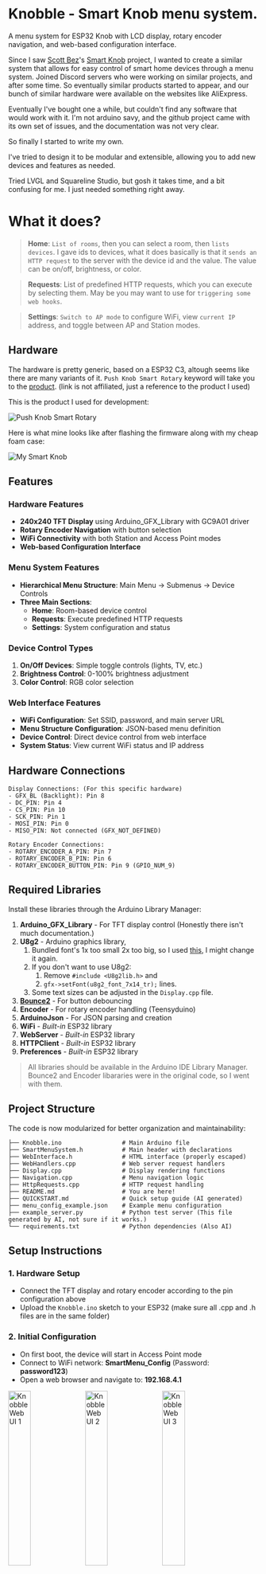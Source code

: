 # Knobble - Smart Knob menu system.
A menu system for ESP32 Knob with LCD display, rotary encoder navigation, and web-based configuration interface.

Since I saw [Scott Bez](https://github.com/scottbez1/smartknob)'s [Smart Knob](https://www.youtube.com/watch?v=ip641WmY4pA) project, I wanted to create a similar system that allows for easy control of smart home devices through a menu system. Joined Discord servers who were working on similar projects, and after some time.
So eventually similar products started to appear, and our bunch of similar hardware were available on the websites like AliExpress.

Eventually I've bought one a while, but couldn't find any software that would work with it. I'm not arduino savy, and the github project came with its own set of issues, and the documentation was not very clear.

So finally I started to write my own.

I've tried to design it to be modular and extensible, allowing you to add new devices and features as needed. 

Tried LVGL and Squareline Studio, but gosh it takes time, and a bit confusing for me. I just needed something right away.

# What it does?
> **Home**: `List of rooms`, then you can select a room, then `lists devices`. I gave ids to devices, what it does basically is that it `sends an HTTP request` to the server with the device id and the value. The value can be on/off, brightness, or color.

> **Requests**: List of predefined HTTP requests, which you can execute by selecting them. May be you may want to use for `triggering some web hooks`.

> **Settings**: `Switch to AP mode` to configure WiFi, view `current IP` address, and toggle between AP and Station modes.

## Hardware
The hardware is pretty generic, based on a ESP32 C3, altough seems like there are many variants of it. `Push Knob Smart Rotary` keyword will take you to the [product](https://www.aliexpress.com/p/order/index.html?spm=a2g0o.home.headerAcount.2.468a76dbxwY0Zq). (link is not affiliated, just a reference to the product I used)

This is the product I used for development:

![Push Knob Smart Rotary](https://raw.githubusercontent.com/siniradam/knobble/main/etc/smartknob.jpg)

Here is what mine looks like after flashing the firmware along with my cheap foam case:

![My Smart Knob](https://raw.githubusercontent.com/siniradam/knobble/main/etc/knobble.jpg)


## Features

### Hardware Features
- **240x240 TFT Display** using Arduino_GFX_Library with GC9A01 driver
- **Rotary Encoder Navigation** with button selection
- **WiFi Connectivity** with both Station and Access Point modes
- **Web-based Configuration Interface**

### Menu System Features
- **Hierarchical Menu Structure**: Main Menu → Submenus → Device Controls
- **Three Main Sections**:
  - **Home**: Room-based device control
  - **Requests**: Execute predefined HTTP requests
  - **Settings**: System configuration and status

### Device Control Types
1. **On/Off Devices**: Simple toggle controls (lights, TV, etc.)
2. **Brightness Control**: 0-100% brightness adjustment
3. **Color Control**: RGB color selection

### Web Interface Features
- **WiFi Configuration**: Set SSID, password, and main server URL
- **Menu Structure Configuration**: JSON-based menu definition
- **Device Control**: Direct device control from web interface
- **System Status**: View current WiFi status and IP address

## Hardware Connections

```
Display Connections: (For this specific hardware)
- GFX_BL (Backlight): Pin 8
- DC_PIN: Pin 4
- CS_PIN: Pin 10
- SCK_PIN: Pin 1
- MOSI_PIN: Pin 0
- MISO_PIN: Not connected (GFX_NOT_DEFINED)

Rotary Encoder Connections:
- ROTARY_ENCODER_A_PIN: Pin 7
- ROTARY_ENCODER_B_PIN: Pin 6
- ROTARY_ENCODER_BUTTON_PIN: Pin 9 (GPIO_NUM_9)
```

## Required Libraries

Install these libraries through the Arduino Library Manager:

1. **Arduino_GFX_Library** - For TFT display control (Honestly there isn't much documentation.)
2. **U8g2** - Arduino graphics library, 
   1. Bundled font's 1x too small 2x too big, so I used [this](https://github.com/olikraus/u8g2/wiki/fntlist12#10-pixel-height), I might change it again.
   2. If you don't want to use U8g2:
      1. Remove `#include <U8g2lib.h>` and 
      2. `gfx->setFont(u8g2_font_7x14_tr);` lines.
   3. Some text sizes can be adjusted in the `Display.cpp` file.
3. **[Bounce2](https://github.com/thomasfredericks/Bounce2)** - For button debouncing
4. **Encoder** - For rotary encoder handling (Teensyduino)
5. **ArduinoJson** - For JSON parsing and creation
6. **WiFi** - *Built-in* ESP32 library
7. **WebServer** - *Built-in* ESP32 library
8. **HTTPClient** - *Built-in* ESP32 library
9.  **Preferences** - *Built-in* ESP32 library

> All libraries should be available in the Arduino IDE Library Manager. 
> Bounce2 and Encoder libararies were in the original code, so I went with them.

## Project Structure

The code is now modularized for better organization and maintainability:

```
├── Knobble.ino                 # Main Arduino file
├── SmartMenuSystem.h           # Main header with declarations
├── WebInterface.h              # HTML interface (properly escaped)
├── WebHandlers.cpp             # Web server request handlers
├── Display.cpp                 # Display rendering functions
├── Navigation.cpp              # Menu navigation logic
├── HttpRequests.cpp            # HTTP request handling
├── README.md                   # You are here!
├── QUICKSTART.md               # Quick setup guide (AI generated)
├── menu_config_example.json    # Example menu configuration
├── example_server.py           # Python test server (This file generated by AI, not sure if it works.)
└── requirements.txt            # Python dependencies (Also AI)
```

## Setup Instructions

### 1. Hardware Setup
- Connect the TFT display and rotary encoder according to the pin configuration above
- Upload the `Knobble.ino` sketch to your ESP32 (make sure all .cpp and .h files are in the same folder)

### 2. Initial Configuration
- On first boot, the device will start in Access Point mode
- Connect to WiFi network: **SmartMenu_Config** (Password: **password123**)
- Open a web browser and navigate to: **192.168.4.1**

<img src="https://raw.githubusercontent.com/siniradam/knobble/main/etc/web-ui-1.png" width="30%" alt="Knobble Web UI 1">
<img src="https://raw.githubusercontent.com/siniradam/knobble/main/etc/web-ui-1.png" width="30%" alt="Knobble Web UI 2">
<img src="https://raw.githubusercontent.com/siniradam/knobble/main/etc/web-ui-1.png" width="30%" alt="Knobble Web UI 3">


### 3. WiFi Configuration
- Enter your WiFi SSID and password
- Set the main server URL where device control requests will be sent
- Click "Save WiFi Config" (device will restart)

### 4. Menu Structure Configuration
- Use the web interface to configure your menu structure
- Copy and modify the default JSON structure according to your needs
- Click "Save Menu Structure"

## Menu JSON Structure

```json
{
  "menu": [
    {
      "name": "Home",
      "submenus": [
        {
          "name": "Living Room",
          "devices": [
            {"name": "TV", "type": "onoff", "device_id": "tv1"},
            {"name": "Light", "type": "onoff", "device_id": "light1"},
            {"name": "Light Brightness", "type": "brightness", "device_id": "light_brightness1"},
            {"name": "Light Color", "type": "color", "device_id": "light_color1"}
          ]
        }
      ]
    },
    {
      "name": "Requests",
      "actions": [
        {"name": "Run Request 1", "url": "http://example.com/request1"},
        {"name": "Run Request 2", "url": "http://example.com/request2"}
      ]
    }
  ],
  "settings": {
    "wifi_ssid": "YourSSID",
    "wifi_password": "YourPassword",
    "main_url": "http://yourserver.com/api"
  }
}
```

### Device Types
- **onoff**: Simple on/off toggle (sends "1" for on, "0" for off)
- **brightness**: Brightness control 0-100% (sends numeric value)
- **color**: Color picker (sends hex color code like "#FF0000")

## Navigation Controls

### Rotary Encoder
- **Rotate**: Navigate through menu items
- **Press**: Select current menu item or toggle edit mode

### Menu Navigation
- **Main Menu**: Select Home, Requests, or Settings
- **Submenus**: Select rooms, requests, or back to main menu
- **Device Control**: Control individual devices or return to submenu

### Device Control
- **On/Off Devices**: Press to toggle
- **Brightness Control**: Press to enter edit mode, rotate to adjust, press to exit
- **Color Control**: Press to cycle through predefined colors

## HTTP API

### Device Control Requests
When device states change, the system sends POST requests to your main server URL:

```json
{
  "device_id": "light1",
  "type": "onoff",
  "value": "1"
}
```

### Request Types
- **onoff**: value is "1" (on) or "0" (off)
- **brightness**: value is "0" to "100"
- **color**: value is hex color code (e.g., "#FF0000")

## Web Interface Endpoints

- **GET /**: Main configuration interface
- **POST /config**: Save WiFi and server configuration
- **POST /menu**: Save menu structure
- **POST /control**: Send device control commands
- **GET /status**: Get current system status

## Current Issues
- Switching between AP and Station modes buggy.
- Saved config is not displayed on the web interface.

## Troubleshooting

Don't forget to use Espressif's board package to configure your IDE: [ESP32](https://espressif.github.io/arduino-esp32/package_esp32_index.json) I've selected my board as **ESP32C3 Dev Module**

### Connection Issues
- If WiFi connection fails, device automatically switches to AP mode
- Access point name: **SmartMenu_Config**
- Access point password: **password123**
- Access point IP: **192.168.4.1**

### Display Issues
- When the display is blank it could be the backlight. 
  - (GFX_BL pin) It took me a while to figure out that.
  - **LOW** turns the backlight on, **not HIGH**. `digitalWrite(GFX_BL, LOW)`
- Ensure the display driver (GC9A01) matches your hardware.

### Encoder Issues
- Verify encoder pin 
- Verify pull-up resistors are present (usually built into encoder modules)
- Button should be connected with internal pull-up enabled

### Memory Issues
- If the device crashes with large menu structures, reduce the menu size
- The current implementation supports moderate-sized menu structures
- Consider optimizing JSON structure for large deployments

## Extending the System

### Adding New Device Types
1. Add new type handling in `handleDeviceSelection()`
2. Update `adjustValue()` for new control types
3. Modify `displayDeviceControl()` for new display formats

### Adding New Menu Levels
1. Extend the MenuLevel structure
2. Add navigation logic in `navigateMenu()`
3. Update display functions for new menu types

### Customizing the Web Interface
- Modify the `getWebInterface()` function
- Add new endpoints in `initializeWebServer()`
- Extend the HTML/CSS/JavaScript as needed

## License

This project is open source and available under the MIT License.
